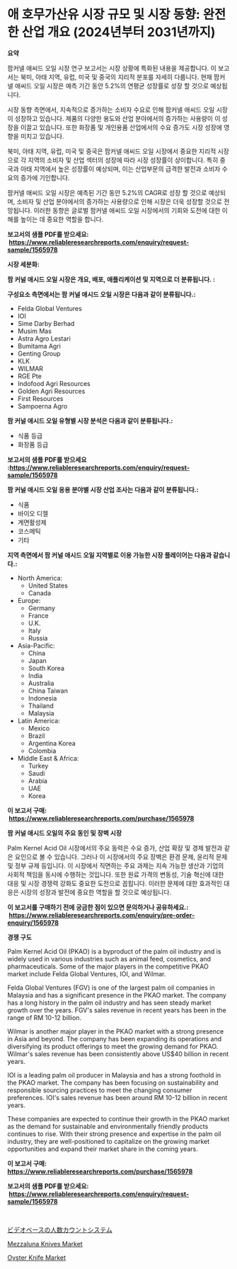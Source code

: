 <p><h1>애 호무가산유 시장 규모 및 시장 동향: 완전한 산업 개요 (2024년부터 2031년까지)</h1></p><p><strong>요약</strong></p>
<p><p>팜커넬 애씨드 오일 시장 연구 보고서는 시장 상황에 특화된 내용을 제공합니다. 이 보고서는 북미, 아태 지역, 유럽, 미국 및 중국의 지리적 분포를 자세히 다룹니다. 현재 팜커넬 애씨드 오일 시장은 예측 기간 동안 5.2%의 연평균 성장률로 성장 할 것으로 예상됩니다.</p><p>시장 동향 측면에서, 지속적으로 증가하는 소비자 수요로 인해 팜커넬 애씨드 오일 시장이 성장하고 있습니다. 제품의 다양한 용도와 산업 분야에서의 증가하는 사용량이 이 성장을 이끌고 있습니다. 또한 화장품 및 개인용품 산업에서의 수요 증가도 시장 성장에 영향을 미치고 있습니다.</p><p>북미, 아태 지역, 유럽, 미국 및 중국은 팜커넬 애씨드 오일 시장에서 중요한 지리적 시장으로 각 지역의 소비자 및 산업 섹터의 성장에 따라 시장 성장률이 상이합니다. 특히 중국과 아태 지역에서 높은 성장률이 예상되며, 이는 산업부문의 급격한 발전과 소비자 수요의 증가에 기인합니다.</p><p>팜커넬 애씨드 오일 시장은 예측된 기간 동안 5.2%의 CAGR로 성장 할 것으로 예상되며, 소비자 및 산업 분야에서의 증가하는 사용량으로 인해 시장은 더욱 성장할 것으로 전망됩니다. 이러한 동향은 글로벌 팜커넬 애씨드 오일 시장에서의 기회와 도전에 대한 이해를 높이는 데 중요한 역할을 합니다.</p></p>
<p><strong>보고서의 샘플 PDF를 받으세요: &nbsp;<a href="https://www.reliableresearchreports.com/enquiry/request-sample/1565978">https://www.reliableresearchreports.com/enquiry/request-sample/1565978</a></strong></p>
<p><strong>시장 세분화:</strong></p>
<p><strong> 팜 커널 애시드 오일 시장은 개요, 배포, 애플리케이션 및 지역으로 더 분류됩니다. :</strong></p>
<p><strong>구성요소 측면에서는 팜 커널 애시드 오일 시장은 다음과 같이 분류됩니다.:</strong></p>
<p><ul><li>Felda Global Ventures</li><li>IOI</li><li>Sime Darby Berhad</li><li>Musim Mas</li><li>Astra Agro Lestari</li><li>Bumitama Agri</li><li>Genting Group</li><li>KLK</li><li>WILMAR</li><li>RGE Pte</li><li>Indofood Agri Resources</li><li>Golden Agri Resources</li><li>First Resources</li><li>Sampoerna Agro</li></ul></p>
<p><strong> 팜 커널 애시드 오일 유형별 시장 분석은 다음과 같이 분류됩니다.:</strong></p>
<p><ul><li>식품 등급</li><li>화장품 등급</li></ul></p>
<p><strong>보고서의 샘플 PDF를 받으세요 :<a href="https://www.reliableresearchreports.com/enquiry/request-sample/1565978">https://www.reliableresearchreports.com/enquiry/request-sample/1565978</a></strong></p>
<p><strong> 팜 커널 애시드 오일 응용 분야별 시장 산업 조사는 다음과 같이 분류됩니다.:</strong></p>
<p><ul><li>식품</li><li>바이오 디젤</li><li>계면활성제</li><li>코스메틱</li><li>기타</li></ul></p>
<p><strong>지역 측면에서 팜 커널 애시드 오일 지역별로 이용 가능한 시장 플레이어는 다음과 같습니다.:</strong></p>
<p><ul>
    <li>
        North America:
        <ul>
            <li>United States</li>
            <li>Canada</li>
        </ul>
    </li>
    <li>
        Europe:
        <ul>
            <li>Germany</li>
            <li>France</li>
            <li>U.K.</li>
            <li>Italy</li>
            <li>Russia</li>
        </ul>
    </li>
    <li>
        Asia-Pacific:
        <ul>
            <li>China</li>
            <li>Japan</li>
            <li>South Korea</li>
            <li>India</li>
            <li>Australia</li>
            <li>China Taiwan</li>
            <li>Indonesia</li>
            <li>Thailand</li>
            <li>Malaysia</li>
        </ul>
    </li>
    <li>
        Latin America:
        <ul>
            <li>Mexico</li>
            <li>Brazil</li>
            <li>Argentina Korea</li>
            <li>Colombia</li>
        </ul>
    </li>
    <li>
        Middle East & Africa:
        <ul>
            <li>Turkey</li>
            <li>Saudi</li>
            <li>Arabia</li>
            <li>UAE</li>
            <li>Korea</li>
        </ul>
    </li>
    </ul></p>
<p><strong>이 보고서 구매: &nbsp;<a href="https://www.reliableresearchreports.com/purchase/1565978">https://www.reliableresearchreports.com/purchase/1565978</a></strong></p>
<p><strong>팜 커널 애시드 오일의 주요 동인 및 장벽 시장</strong></p>
<p><p>Palm Kernel Acid Oil 시장에서의 주요 동력은 수요 증가, 산업 확장 및 경제 발전과 같은 요인으로 볼 수 있습니다. 그러나 이 시장에서의 주요 장벽은 환경 문제, 윤리적 문제 및 정부 규제 등입니다. 이 시장에서 직면하는 주요 과제는 지속 가능한 생산과 기업의 사회적 책임을 동시에 수행하는 것입니다. 또한 원료 가격의 변동성, 기술 혁신에 대한 대응 및 시장 경쟁력 강화도 중요한 도전으로 꼽힙니다. 이러한 문제에 대한 효과적인 대응은 시장의 성장과 발전에 중요한 역할을 할 것으로 예상됩니다.</p></p>
<p><strong>이 보고서를 구매하기 전에 궁금한 점이 있으면 문의하거나 공유하세요.: &nbsp;<a href="https://www.reliableresearchreports.com/enquiry/pre-order-enquiry/1565978">https://www.reliableresearchreports.com/enquiry/pre-order-enquiry/1565978</a></strong></p>
<p><strong>경쟁 구도</strong></p>
<p><p>Palm Kernel Acid Oil (PKAO) is a byproduct of the palm oil industry and is widely used in various industries such as animal feed, cosmetics, and pharmaceuticals. Some of the major players in the competitive PKAO market include Felda Global Ventures, IOI, and Wilmar.</p><p>Felda Global Ventures (FGV) is one of the largest palm oil companies in Malaysia and has a significant presence in the PKAO market. The company has a long history in the palm oil industry and has seen steady market growth over the years. FGV's sales revenue in recent years has been in the range of RM 10-12 billion.</p><p>Wilmar is another major player in the PKAO market with a strong presence in Asia and beyond. The company has been expanding its operations and diversifying its product offerings to meet the growing demand for PKAO. Wilmar's sales revenue has been consistently above US$40 billion in recent years.</p><p>IOI is a leading palm oil producer in Malaysia and has a strong foothold in the PKAO market. The company has been focusing on sustainability and responsible sourcing practices to meet the changing consumer preferences. IOI's sales revenue has been around RM 10-12 billion in recent years.</p><p>These companies are expected to continue their growth in the PKAO market as the demand for sustainable and environmentally friendly products continues to rise. With their strong presence and expertise in the palm oil industry, they are well-positioned to capitalize on the growing market opportunities and expand their market share in the coming years.</p></p>
<p><strong>이 보고서 구매: &nbsp; <a href="https://www.reliableresearchreports.com/purchase/1565978">https://www.reliableresearchreports.com/purchase/1565978</a></strong></p>
<p><strong>보고서의 샘플 PDF를 받으세요: &nbsp;<a href="https://www.reliableresearchreports.com/enquiry/request-sample/1565978">https://www.reliableresearchreports.com/enquiry/request-sample/1565978</a></strong><strong></strong></p>
<p>&nbsp;</p>
<p><p><a href="https://github.com/Sophiaard2003/Market-Research-Report-List-1/blob/main/14012726304.md">ビデオベースの人数カウントシステム</a></p><p><a href="https://github.com/brenzgnarento/Market-Research-Report-List-1/blob/main/mezzaluna-knives-market.md">Mezzaluna Knives Market</a></p><p><a href="https://github.com/jerrycopelandthomaswsqd8q/Market-Research-Report-List-2/blob/main/oyster-knife-market.md">Oyster Knife Market</a></p></p>